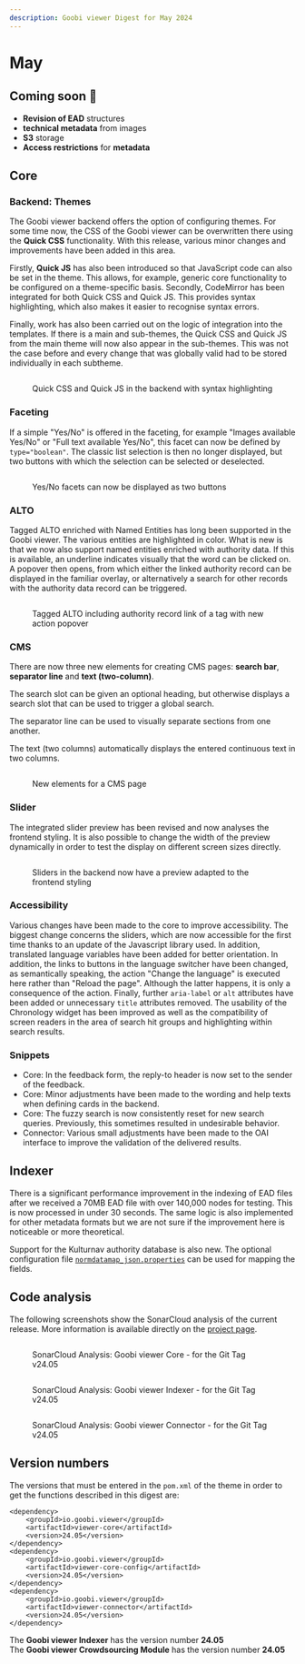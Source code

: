 ```yaml
---
description: Goobi viewer Digest for May 2024
---
```


# May

## Coming soon :rocket:&#x20;

* **Revision of EAD** structures
* **technical metadata** from images
* **S3** storage
* **Access restrictions** for **metadata**

## Core

### Backend: Themes

The Goobi viewer backend offers the option of configuring themes. For some time now, the CSS of the Goobi viewer can be overwritten there using the **Quick CSS** functionality. With this release, various minor changes and improvements have been added in this area.

Firstly, **Quick JS** has also been introduced so that JavaScript code can also be set in the theme. This allows, for example, generic core functionality to be configured on a theme-specific basis. Secondly, CodeMirror has been integrated for both Quick CSS and Quick JS. This provides syntax highlighting, which also makes it easier to recognise syntax errors.

Finally, work has also been carried out on the logic of integration into the templates. If there is a main and sub-themes, the Quick CSS and Quick JS from the main theme will now also appear in the sub-themes. This was not the case before and every change that was globally valid had to be stored individually in each subtheme.

<figure><img src="../.gitbook/assets/24.05_EN_codemirror-backend.png" alt=""><figcaption><p>Quick CSS and Quick JS in the backend with syntax highlighting</p></figcaption></figure>

### Faceting

If a simple "Yes/No" is offered in the faceting, for example "Images available Yes/No" or "Full text available Yes/No", this facet can now be defined by `type="boolean"`. The classic list selection is then no longer displayed, but two buttons with which the selection can be selected or deselected.

<figure><img src="../.gitbook/assets/24.05_EN_boolean-facet.png" alt=""><figcaption><p>Yes/No facets can now be displayed as two buttons</p></figcaption></figure>

### ALTO

Tagged ALTO enriched with Named Entities has long been supported in the Goobi viewer. The various entities are highlighted in color. What is new is that we now also support named entities enriched with authority data. If this is available, an underline indicates visually that the word can be clicked on. A popover then opens, from which either the linked authority record can be displayed in the familiar overlay, or alternatively a search for other records with the authority data record can be triggered.

<figure><img src="../.gitbook/assets/24.05_EN_tagged-alto.png" alt=""><figcaption><p>Tagged ALTO including authority record link of a tag with new action popover</p></figcaption></figure>

### CMS

There are now three new elements for creating CMS pages: **search bar**, **separator line** and **text (two-column)**.

The search slot can be given an optional heading, but otherwise displays a search slot that can be used to trigger a global search.

The separator line can be used to visually separate sections from one another.

The text (two columns) automatically displays the entered continuous text in two columns.

<figure><img src="../.gitbook/assets/24.05_EN_cms-elements.png" alt=""><figcaption><p>New elements for a CMS page</p></figcaption></figure>

### Slider

The integrated slider preview has been revised and now analyses the frontend styling. It is also possible to change the width of the preview dynamically in order to test the display on different screen sizes directly.

<figure><img src="../.gitbook/assets/24.05_EN_slider-preview.png" alt=""><figcaption><p>Sliders in the backend now have a preview adapted to the frontend styling</p></figcaption></figure>

### Accessibility

Various changes have been made to the core to improve accessibility. The biggest change concerns the sliders, which are now accessible for the first time thanks to an update of the Javascript library used. In addition, translated language variables have been added for better orientation. In addition, the links to buttons in the language switcher have been changed, as semantically speaking, the action "Change the language" is executed here rather than "Reload the page". Although the latter happens, it is only a consequence of the action. Finally, further `aria-label` or `alt` attributes have been added or unnecessary `title` attributes removed. The usability of the Chronology widget has been improved as well as the compatibility of screen readers in the area of search hit groups and highlighting within search results.

### Snippets

* Core: In the feedback form, the reply-to header is now set to the sender of the feedback.
* Core: Minor adjustments have been made to the wording and help texts when defining cards in the backend.
* Core: The fuzzy search is now consistently reset for new search queries. Previously, this sometimes resulted in undesirable behavior.
* Connector: Various small adjustments have been made to the OAI interface to improve the validation of the delivered results.

## Indexer

There is a significant performance improvement in the indexing of EAD files after we received a 70MB EAD file with over 140,000 nodes for testing. This is now processed in under 30 seconds. The same logic is also implemented for other metadata formats but we are not sure if the improvement here is noticeable or more theoretical.

Support for the Kulturnav authority database is also new. The optional configuration file [`normdatamap_json.properties`](https://github.com/intranda/goobi-viewer-core-config/blob/develop/goobi-viewer-core-config/src/main/resources/install/normdatamap\_json.properties) can be used for mapping the fields.

## Code analysis

The following screenshots show the SonarCloud analysis of the current release. More information is available directly on the [project page](https://sonarcloud.io/organizations/intranda/projects).

<figure><img src="../.gitbook/assets/24.05_sonar-core.png" alt=""><figcaption><p>SonarCloud Analysis: Goobi viewer Core - for the Git Tag v24.05</p></figcaption></figure>

<figure><img src="../.gitbook/assets/24.05_sonar-indexer.png" alt=""><figcaption><p>SonarCloud Analysis: Goobi viewer Indexer - for the Git Tag v24.05</p></figcaption></figure>

<figure><img src="../.gitbook/assets/24.05_sonar-connector.png" alt=""><figcaption><p>SonarCloud Analysis: Goobi viewer Connector - for the Git Tag v24.05</p></figcaption></figure>

## Version numbers&#x20;

The versions that must be entered in the `pom.xml` of the theme in order to get the functions described in this digest are:

```markup
<dependency>
    <groupId>io.goobi.viewer</groupId>
    <artifactId>viewer-core</artifactId>
    <version>24.05</version>
</dependency>
<dependency>
    <groupId>io.goobi.viewer</groupId>
    <artifactId>viewer-core-config</artifactId>
    <version>24.05</version>
</dependency>
<dependency>
    <groupId>io.goobi.viewer</groupId>
    <artifactId>viewer-connector</artifactId>
    <version>24.05</version>
</dependency>
```

The **Goobi viewer Indexer** has the version number **24.05**\
The **Goobi viewer Crowdsourcing Module** has the version number **24.05**
